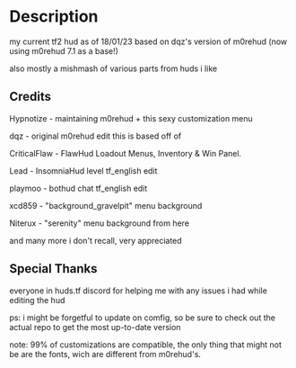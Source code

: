 # Description

my current tf2 hud as of 18/01/23 based on dqz's version of m0rehud (now using m0rehud 7.1 as a base!)

also mostly a mishmash of various parts from huds i like

## Credits

Hypnotize - maintaining m0rehud + this sexy customization menu

dqz - original m0rehud edit this is based off of

CriticalFlaw - FlawHud Loadout Menus, Inventory & Win Panel.

Lead - InsomniaHud level tf_english edit

playmoo - bothud chat tf_english edit

xcd859 - "background_gravelpit" menu background

Niterux - "serenity" menu background from here

and many more i don't recall, very appreciated

## Special Thanks

everyone in huds.tf discord for helping me with any issues i had while editing the hud

ps: i might be forgetful to update on comfig, so be sure to check out the actual repo to get the most up-to-date version

note: 99% of customizations are compatible, the only thing that might not be are the fonts, wich are different from m0rehud's.

